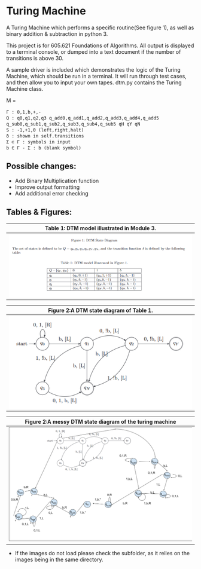 # Turing Machine
A Turing Machine which performs a specific routine(See figure 1), as well as binary addition & subtraction in python 3.

This project is for 605.621 Foundations of 
Algorithms. All output is displayed to a terminal console, or dumped into a text document if the number of transitions is above 30.

A sample driver is included which demonstrates 
the logic of the Turing Machine, which should be run in a terminal. It will run through test cases, and then allow you to input your own tapes.
dtm.py contains the Turing Machine class.

M = 

    Γ : 0,1,b,+,-    
    Q : q0,q1,q2,q3 q_add0,q_add1,q_add2,q_add3,q_add4,q_add5 q_sub0,q_sub1,q_sub2,q_sub3,q_sub4,q_sub5 qH qY qN
    S : -1,+1,0 (left,right,halt)
    δ : shown in self.transitions
    Σ ⊂ Γ : symbols in input
    b ∈ Γ - Σ : b (blank symbol)

## Possible changes:
- Add Binary Multiplication function
- Improve output formatting
- Add additional error checking

## Tables & Figures:
|        Table 1: DTM model illustrated in Module 3.       |
|-----------------------|
|![Table 1](table1.png) |

|        Figure 2:A DTM state diagram of Table 1.          |
|---------------------------|
|![Figure 1](DTM1.png)        |


|        Figure 2:A messy DTM state diagram of the turing machine           |
|---------------------------|
|![FSM.pdf](FSM.png)        |

* If the images do not load please check the subfolder, as it relies on the images being in the same directory.